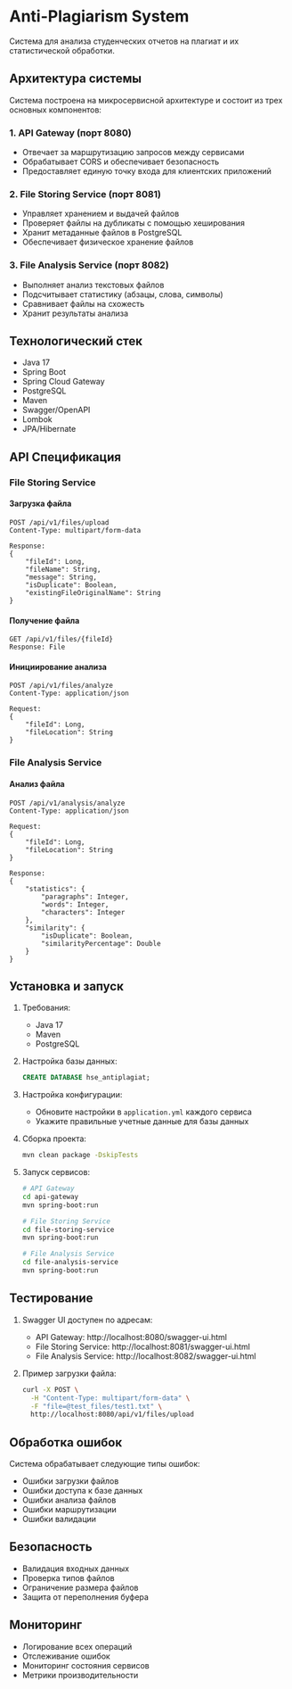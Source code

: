 # Anti-Plagiarism System

Система для анализа студенческих отчетов на плагиат и их статистической обработки.

## Архитектура системы

Система построена на микросервисной архитектуре и состоит из трех основных компонентов:

### 1. API Gateway (порт 8080)
- Отвечает за маршрутизацию запросов между сервисами
- Обрабатывает CORS и обеспечивает безопасность
- Предоставляет единую точку входа для клиентских приложений

### 2. File Storing Service (порт 8081)
- Управляет хранением и выдачей файлов
- Проверяет файлы на дубликаты с помощью хеширования
- Хранит метаданные файлов в PostgreSQL
- Обеспечивает физическое хранение файлов

### 3. File Analysis Service (порт 8082)
- Выполняет анализ текстовых файлов
- Подсчитывает статистику (абзацы, слова, символы)
- Сравнивает файлы на схожесть
- Хранит результаты анализа

## Технологический стек

- Java 17
- Spring Boot
- Spring Cloud Gateway
- PostgreSQL
- Maven
- Swagger/OpenAPI
- Lombok
- JPA/Hibernate

## API Спецификация

### File Storing Service

#### Загрузка файла
```
POST /api/v1/files/upload
Content-Type: multipart/form-data

Response:
{
    "fileId": Long,
    "fileName": String,
    "message": String,
    "isDuplicate": Boolean,
    "existingFileOriginalName": String
}
```

#### Получение файла
```
GET /api/v1/files/{fileId}
Response: File
```

#### Инициирование анализа
```
POST /api/v1/files/analyze
Content-Type: application/json

Request:
{
    "fileId": Long,
    "fileLocation": String
}
```

### File Analysis Service

#### Анализ файла
```
POST /api/v1/analysis/analyze
Content-Type: application/json

Request:
{
    "fileId": Long,
    "fileLocation": String
}

Response:
{
    "statistics": {
        "paragraphs": Integer,
        "words": Integer,
        "characters": Integer
    },
    "similarity": {
        "isDuplicate": Boolean,
        "similarityPercentage": Double
    }
}
```

## Установка и запуск

1. Требования:
   - Java 17
   - Maven
   - PostgreSQL

2. Настройка базы данных:
   ```sql
   CREATE DATABASE hse_antiplagiat;
   ```

3. Настройка конфигурации:
   - Обновите настройки в `application.yml` каждого сервиса
   - Укажите правильные учетные данные для базы данных

4. Сборка проекта:
   ```bash
   mvn clean package -DskipTests
   ```

5. Запуск сервисов:
   ```bash
   # API Gateway
   cd api-gateway
   mvn spring-boot:run

   # File Storing Service
   cd file-storing-service
   mvn spring-boot:run

   # File Analysis Service
   cd file-analysis-service
   mvn spring-boot:run
   ```

## Тестирование

1. Swagger UI доступен по адресам:
   - API Gateway: http://localhost:8080/swagger-ui.html
   - File Storing Service: http://localhost:8081/swagger-ui.html
   - File Analysis Service: http://localhost:8082/swagger-ui.html

2. Пример загрузки файла:
   ```bash
   curl -X POST \
     -H "Content-Type: multipart/form-data" \
     -F "file=@test_files/test1.txt" \
     http://localhost:8080/api/v1/files/upload
   ```

## Обработка ошибок

Система обрабатывает следующие типы ошибок:
- Ошибки загрузки файлов
- Ошибки доступа к базе данных
- Ошибки анализа файлов
- Ошибки маршрутизации
- Ошибки валидации

## Безопасность

- Валидация входных данных
- Проверка типов файлов
- Ограничение размера файлов
- Защита от переполнения буфера

## Мониторинг

- Логирование всех операций
- Отслеживание ошибок
- Мониторинг состояния сервисов
- Метрики производительности 
